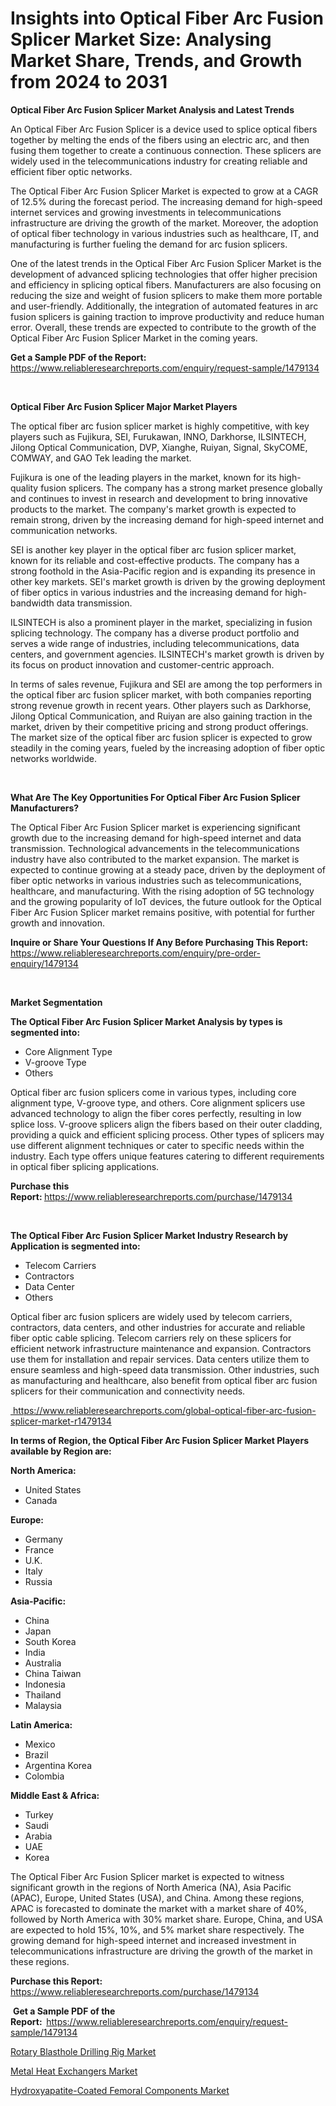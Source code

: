 <p><h1>Insights into Optical Fiber Arc Fusion Splicer Market Size: Analysing Market Share, Trends, and Growth from 2024 to 2031</h1></p><p><strong>Optical Fiber Arc Fusion Splicer Market Analysis and Latest Trends</strong></p>
<p><p>An Optical Fiber Arc Fusion Splicer is a device used to splice optical fibers together by melting the ends of the fibers using an electric arc, and then fusing them together to create a continuous connection. These splicers are widely used in the telecommunications industry for creating reliable and efficient fiber optic networks.</p><p>The Optical Fiber Arc Fusion Splicer Market is expected to grow at a CAGR of 12.5% during the forecast period. The increasing demand for high-speed internet services and growing investments in telecommunications infrastructure are driving the growth of the market. Moreover, the adoption of optical fiber technology in various industries such as healthcare, IT, and manufacturing is further fueling the demand for arc fusion splicers.</p><p>One of the latest trends in the Optical Fiber Arc Fusion Splicer Market is the development of advanced splicing technologies that offer higher precision and efficiency in splicing optical fibers. Manufacturers are also focusing on reducing the size and weight of fusion splicers to make them more portable and user-friendly. Additionally, the integration of automated features in arc fusion splicers is gaining traction to improve productivity and reduce human error. Overall, these trends are expected to contribute to the growth of the Optical Fiber Arc Fusion Splicer Market in the coming years.</p></p>
<p><strong>Get a Sample PDF of the Report:&nbsp;</strong> <a href="https://www.reliableresearchreports.com/enquiry/request-sample/1479134">https://www.reliableresearchreports.com/enquiry/request-sample/1479134</a></p>
<p>&nbsp;</p>
<p><strong>Optical Fiber Arc Fusion Splicer Major Market Players</strong></p>
<p><p>The optical fiber arc fusion splicer market is highly competitive, with key players such as Fujikura, SEI, Furukawan, INNO, Darkhorse, ILSINTECH, Jilong Optical Communication, DVP, Xianghe, Ruiyan, Signal, SkyCOME, COMWAY, and GAO Tek leading the market.</p><p>Fujikura is one of the leading players in the market, known for its high-quality fusion splicers. The company has a strong market presence globally and continues to invest in research and development to bring innovative products to the market. The company's market growth is expected to remain strong, driven by the increasing demand for high-speed internet and communication networks.</p><p>SEI is another key player in the optical fiber arc fusion splicer market, known for its reliable and cost-effective products. The company has a strong foothold in the Asia-Pacific region and is expanding its presence in other key markets. SEI's market growth is driven by the growing deployment of fiber optics in various industries and the increasing demand for high-bandwidth data transmission.</p><p>ILSINTECH is also a prominent player in the market, specializing in fusion splicing technology. The company has a diverse product portfolio and serves a wide range of industries, including telecommunications, data centers, and government agencies. ILSINTECH's market growth is driven by its focus on product innovation and customer-centric approach.</p><p>In terms of sales revenue, Fujikura and SEI are among the top performers in the optical fiber arc fusion splicer market, with both companies reporting strong revenue growth in recent years. Other players such as Darkhorse, Jilong Optical Communication, and Ruiyan are also gaining traction in the market, driven by their competitive pricing and strong product offerings. The market size of the optical fiber arc fusion splicer is expected to grow steadily in the coming years, fueled by the increasing adoption of fiber optic networks worldwide.</p></p>
<p>&nbsp;</p>
<p><strong>What Are The Key Opportunities For Optical Fiber Arc Fusion Splicer Manufacturers?</strong></p>
<p><p>The Optical Fiber Arc Fusion Splicer market is experiencing significant growth due to the increasing demand for high-speed internet and data transmission. Technological advancements in the telecommunications industry have also contributed to the market expansion. The market is expected to continue growing at a steady pace, driven by the deployment of fiber optic networks in various industries such as telecommunications, healthcare, and manufacturing. With the rising adoption of 5G technology and the growing popularity of IoT devices, the future outlook for the Optical Fiber Arc Fusion Splicer market remains positive, with potential for further growth and innovation.</p></p>
<p><strong>Inquire or Share Your Questions If Any Before Purchasing This Report:</strong> <a href="https://www.reliableresearchreports.com/enquiry/pre-order-enquiry/1479134">https://www.reliableresearchreports.com/enquiry/pre-order-enquiry/1479134</a></p>
<p>&nbsp;</p>
<p><strong>Market Segmentation</strong></p>
<p><strong>The Optical Fiber Arc Fusion Splicer Market Analysis by types is segmented into:</strong></p>
<p><ul><li>Core Alignment Type</li><li>V-groove Type</li><li>Others</li></ul></p>
<p><p>Optical fiber arc fusion splicers come in various types, including core alignment type, V-groove type, and others. Core alignment splicers use advanced technology to align the fiber cores perfectly, resulting in low splice loss. V-groove splicers align the fibers based on their outer cladding, providing a quick and efficient splicing process. Other types of splicers may use different alignment techniques or cater to specific needs within the industry. Each type offers unique features catering to different requirements in optical fiber splicing applications.</p></p>
<p><strong>Purchase this Report:&nbsp;</strong><a href="https://www.reliableresearchreports.com/purchase/1479134">https://www.reliableresearchreports.com/purchase/1479134</a></p>
<p>&nbsp;</p>
<p><strong>The Optical Fiber Arc Fusion Splicer Market Industry Research by Application is segmented into:</strong></p>
<p><ul><li>Telecom Carriers</li><li>Contractors</li><li>Data Center</li><li>Others</li></ul></p>
<p><p>Optical fiber arc fusion splicers are widely used by telecom carriers, contractors, data centers, and other industries for accurate and reliable fiber optic cable splicing. Telecom carriers rely on these splicers for efficient network infrastructure maintenance and expansion. Contractors use them for installation and repair services. Data centers utilize them to ensure seamless and high-speed data transmission. Other industries, such as manufacturing and healthcare, also benefit from optical fiber arc fusion splicers for their communication and connectivity needs.</p></p>
<p><a href="https://www.reliableresearchreports.com/global-optical-fiber-arc-fusion-splicer-market-r1479134">&nbsp;https://www.reliableresearchreports.com/global-optical-fiber-arc-fusion-splicer-market-r1479134</a></p>
<p><strong>In terms of Region, the Optical Fiber Arc Fusion Splicer Market Players available by Region are:</strong></p>
<p>
    <p> <strong> North America: </strong>
        <ul>
            <li>United States</li>
            <li>Canada</li>
        </ul>
        </p> 
    <p> <strong> Europe: </strong>
        <ul>
            <li>Germany</li>
            <li>France</li>
            <li>U.K.</li>
            <li>Italy</li>
            <li>Russia</li>
        </ul>
        </p> 
    <p> <strong> Asia-Pacific: </strong>
        <ul>
            <li>China</li>
            <li>Japan</li>
            <li>South Korea</li>
            <li>India</li>
            <li>Australia</li>
            <li>China Taiwan</li>
            <li>Indonesia</li>
            <li>Thailand</li>
            <li>Malaysia</li>
        </ul>
        </p> 
    <p> <strong> Latin America: </strong>
        <ul>
            <li>Mexico</li>
            <li>Brazil</li>
            <li>Argentina Korea</li>
            <li>Colombia</li>
        </ul>
        </p> 
    <p> <strong> Middle East & Africa: </strong>
        <ul>
            <li>Turkey</li>
            <li>Saudi</li>
            <li>Arabia</li>
            <li>UAE</li>
            <li>Korea</li>
        </ul>
    </p>
    </p>
<p><p>The Optical Fiber Arc Fusion Splicer market is expected to witness significant growth in the regions of North America (NA), Asia Pacific (APAC), Europe, United States (USA), and China. Among these regions, APAC is forecasted to dominate the market with a market share of 40%, followed by North America with 30% market share. Europe, China, and USA are expected to hold 15%, 10%, and 5% market share respectively. The growing demand for high-speed internet and increased investment in telecommunications infrastructure are driving the growth of the market in these regions.</p></p>
<p><strong>Purchase this Report: </strong><a href="https://www.reliableresearchreports.com/purchase/1479134">https://www.reliableresearchreports.com/purchase/1479134</a></p>
<p>&nbsp;<strong>Get a Sample PDF of the Report:&nbsp;&nbsp;</strong><a href="https://www.reliableresearchreports.com/enquiry/request-sample/1479134">https://www.reliableresearchreports.com/enquiry/request-sample/1479134</a></p>
<p><strong></strong></p>
<p><p><a href="https://github.com/avrinamou1/Market-Research-Report-List-1/blob/main/rotary-blasthole-drilling-rig-market.md">Rotary Blasthole Drilling Rig Market</a></p><p><a href="https://github.com/mzurpwxu46/Market-Research-Report-List-1/blob/main/metal-heat-exchangers-market.md">Metal Heat Exchangers Market</a></p><p><a href="https://github.com/mackpencerus/Market-Research-Report-List-1/blob/main/hydroxyapatite-coated-femoral-components-market.md">Hydroxyapatite-Coated Femoral Components Market</a></p></p>